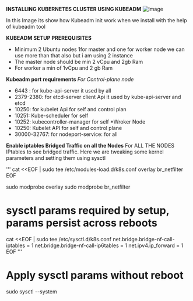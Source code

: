 **INSTALLING KUBERNETES CLUSTER USING KUBEADM**
![image](https://github.com/Sayedshazebali/Kubernetes-installation-shazeb.ali/assets/115386350/eba01339-7c67-4785-9da8-12b95d217ca0)

In this Image its show how Kubeadm init work when we install with the help of kubeadm tool

**KUBEADM SETUP PREREQUISITES**
+ Minimum 2 Ubuntu nodes 1for master and one for worker node we can use more than that also but i am using 2 instance
+ The master node should be min 2 vCpu and 2gb Ram
+ For worker a min of 1vCpu and 2 gb Ram

**Kubeadm port requirements**
*For Control-plane node*
+ 6443 : for kube-api-server it used by all
+ 2379-2380: for etcd-server client Api it used by kube-api-server and etcd
+ 10250: for kubelet Api for self and control plan
+ 10251: Kube-scheduler for self
+ 10252: kubecontroller-manager for self
*Wroker Node
+ 10250: Kubelet API for self and control plane
+ 30000-32767: for nodeport-service: for all

**Enable iptables Bridged Traffic on all the Nodes**
For ALL THE NODES
IPtables to see bridged traffic. Here we are tweaking some kernel parameters and setting them using sysctl


'''
cat <<EOF | sudo tee /etc/modules-load.d/k8s.conf
overlay
br_netfilter
EOF

sudo modprobe overlay
sudo modprobe br_netfilter

# sysctl params required by setup, params persist across reboots
cat <<EOF | sudo tee /etc/sysctl.d/k8s.conf
net.bridge.bridge-nf-call-iptables  = 1
net.bridge.bridge-nf-call-ip6tables = 1
net.ipv4.ip_forward                 = 1
EOF
'''

# Apply sysctl params without reboot
sudo sysctl --system
